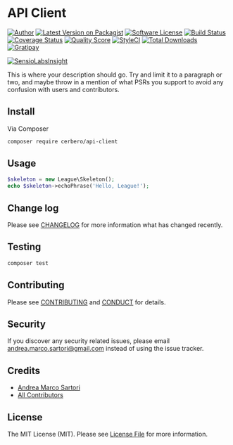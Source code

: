 # API Client

[![Author][ico-author]][link-author]
[![Latest Version on Packagist][ico-version]][link-packagist]
[![Software License][ico-license]](LICENSE.md)
[![Build Status][ico-travis]][link-travis]
[![Coverage Status][ico-scrutinizer]][link-scrutinizer]
[![Quality Score][ico-code-quality]][link-code-quality]
[![StyleCI][ico-styleci]][link-styleci]
[![Total Downloads][ico-downloads]][link-downloads]
[![Gratipay][ico-gratipay]][link-gratipay]

[![SensioLabsInsight][ico-sensiolabs]][link-sensiolabs]

This is where your description should go. Try and limit it to a paragraph or two, and maybe throw in a mention of what
PSRs you support to avoid any confusion with users and contributors.

## Install

Via Composer

``` bash
composer require cerbero/api-client
```

## Usage

``` php
$skeleton = new League\Skeleton();
echo $skeleton->echoPhrase('Hello, League!');
```

## Change log

Please see [CHANGELOG](CHANGELOG.md) for more information what has changed recently.

## Testing

``` bash
composer test
```

## Contributing

Please see [CONTRIBUTING](CONTRIBUTING.md) and [CONDUCT](CONDUCT.md) for details.

## Security

If you discover any security related issues, please email andrea.marco.sartori@gmail.com instead of using the issue tracker.

## Credits

- [Andrea Marco Sartori][link-author]
- [All Contributors][link-contributors]

## License

The MIT License (MIT). Please see [License File](LICENSE.md) for more information.

[ico-author]: http://img.shields.io/badge/author-@cerbero90-blue.svg?style=flat-square
[ico-version]: https://img.shields.io/packagist/v/cerbero/api-client.svg?style=flat-square
[ico-license]: https://img.shields.io/badge/license-MIT-brightgreen.svg?style=flat-square
[ico-travis]: https://img.shields.io/travis/cerbero90/api-client/master.svg?style=flat-square
[ico-scrutinizer]: https://img.shields.io/scrutinizer/coverage/g/cerbero90/api-client.svg?style=flat-square
[ico-code-quality]: https://img.shields.io/scrutinizer/g/cerbero90/api-client.svg?style=flat-square
[ico-styleci]: https://styleci.io/repos/56425283/shield
[ico-downloads]: https://img.shields.io/packagist/dt/cerbero/api-client.svg?style=flat-square
[ico-gratipay]: https://img.shields.io/gratipay/cerbero.svg?style=flat-square
[ico-sensiolabs]: https://insight.sensiolabs.com/projects/9f58b026-0975-47f2-b7f2-2166a0064c75/big.png

[link-author]: https://twitter.com/cerbero90
[link-packagist]: https://packagist.org/packages/cerbero/api-client
[link-travis]: https://travis-ci.org/cerbero90/api-client
[link-scrutinizer]: https://scrutinizer-ci.com/g/cerbero90/api-client/code-structure
[link-code-quality]: https://scrutinizer-ci.com/g/cerbero90/api-client
[link-styleci]: https://styleci.io/repos/56425283
[link-downloads]: https://packagist.org/packages/cerbero/api-client
[link-gratipay]: https://gratipay.com/cerbero
[link-sensiolabs]: https://insight.sensiolabs.com/projects/9f58b026-0975-47f2-b7f2-2166a0064c75
[link-contributors]: ../../contributors
